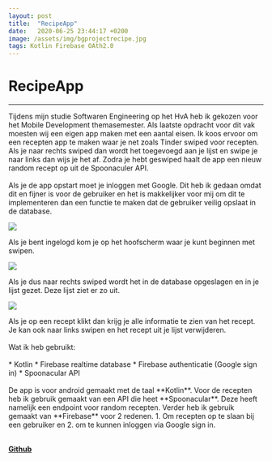 ```yaml
---
layout: post
title:  "RecipeApp"
date:   2020-06-25 23:44:17 +0200
image: /assets/img/bgprojectrecipe.jpg
tags: Kotlin Firebase OAth2.0
---
```

RecipeApp
======
------

Tijdens mijn studie Softwaren Engineering op het HvA heb ik gekozen voor het
Mobile Development themasemester. Als laatste opdracht voor dit vak moesten
wij een eigen app maken met een aantal eisen. Ik koos ervoor om een recepten
app te maken waar je net zoals Tinder swiped voor recepten. Als je naar
rechts swiped dan wordt het toegevoegd aan je lijst en swipe je naar
links dan wijs je het af. Zodra je hebt geswiped haalt de app een nieuw
random recept op uit de Spoonaculer API.
<br><br>
Als je de app opstart moet je inloggen met Google. Dit heb ik gedaan
omdat dit en fijner is voor de gebruiker en het is makkelijker voor mij
om dit te implementeren dan een functie te maken dat de gebruiker veilig
opslaat in de database.
<p class="img-wrapper"><img src="/assets/img/screenshotlogin.jpg"></p>
Als je bent ingelogd kom je op het hoofscherm waar je kunt beginnen met swipen.
<p class="img-wrapper"><img src="/assets/img/screenshottinder.jpg"></p>
Als je dus naar rechts swiped wordt het in de database opgeslagen en in je lijst
gezet. Deze lijst ziet er zo uit.
<p class="img-wrapper"><img src="/assets/img/screenshotList.jpg"></p>
Als je op een recept klikt dan krijg je alle informatie te zien van het recept.
Je kan ook naar links swipen en het recept uit je lijst verwijderen.
<br><br>
Wat ik heb gebruikt:
<br><br>
* Kotlin
* Firebase realtime database
* Firebase authenticatie (Google sign in)
* Spoonacular API
<br><br>
De app is voor android gemaakt met de taal **Kotlin**. Voor de recepten heb ik
gebruik gemaakt van een API die heet **Spoonacular**. Deze heeft namelijk een
endpoint voor random recepten. Verder heb ik gebruik gemaakt van **Firebase**
voor 2 redenen. 1. Om recepten op te slaan bij een gebruiker en 2. om te kunnen
inloggen via Google sign in.<br><br>

<a href="https://github.com/DDusty/RecipesApp" target="blank" class="text-link">**Github**</a>